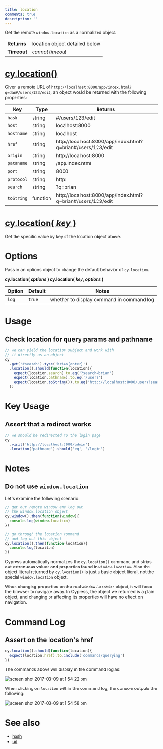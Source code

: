 ```yaml
---
title: location
comments: true
description: ''
---
```


Get the remote `window.location` as a normalized object.

| | |
|--- | --- |
| **Returns** | location object detailed below |
| **Timeout** | *cannot timeout* |

# [cy.location()](#usage)

Given a remote URL of `http://localhost:8000/app/index.html?q=dan#/users/123/edit`, an object would be returned with the following properties:

Key | Type | Returns
--- | --- | ----
`hash` | string | #/users/123/edit
`host` | string | localhost:8000
`hostname` | string | localhost
`href` | string | http://localhost:8000/app/index.html?q=brian#/users/123/edit
`origin` | string | http://localhost:8000
`pathname` | string | /app.index.html
`port` | string | 8000
`protocol` | string | http:
`search` | string | ?q=brian
`toString` | function | http://localhost:8000/app/index.html?q=brian#/users/123/edit

# [cy.location( *key* )](#key-usage)

Get the specific value by key of the location object above.

# Options

Pass in an options object to change the default behavior of `cy.location`.

**cy.location( *options* )**
**cy.location( *key*, *options* )**

Option | Default | Notes
--- | --- | ---
`log` | `true` | whether to display command in command log

# Usage

## Check location for query params and pathname

```javascript
// we can yield the location subject and work with
// it directly as an object
cy
  .get('#search').type('brian{enter}')
  .location().should(function(location){
    expect(location.search).to.eq('?search=brian')
    expect(location.pathname).to.eq('/users')
    expect(location.toString()).to.eq('http://localhost:8000/users?search=brian')
  })
```

# Key Usage

## Assert that a redirect works

```javascript
// we should be redirected to the login page
cy
  .visit('http://localhost:3000/admin')
  .location('pathname').should('eq', '/login')
```

# Notes

## Do not use `window.location`

Let's examine the following scenario:

```javascript
// get our remote window and log out
// the window.location object
cy.window().then(function(window){
  console.log(window.location)
})
```

```javascript
// go through the location command
// and log out this object
cy.location().then(function(location){
  console.log(location)
})
```

Cypress automatically normalizes the `cy.location()` command and strips out extrenuous values and properties found in `window.location`. Also the object literal returned by `cy.location()` is just a basic object literal, not the special `window.location` object.

When changing properties on the real `window.location` object, it will force the browser to navigate away. In Cypress, the object we returned is a plain object, and changing or affecting its properties will have no effect on navigation.

# Command Log

## Assert on the location's href

```javascript
cy.location().should(function(location){
  expect(location.href).to.include('commands/querying')
})
```

The commands above will display in the command log as:

![screen shot 2017-03-09 at 1 54 22 pm](https://cloud.githubusercontent.com/assets/1268976/23765705/0768366a-04d0-11e7-8936-beb7d546cbc7.png)

When clicking on `location` within the command log, the console outputs the following:

![screen shot 2017-03-09 at 1 54 58 pm](https://cloud.githubusercontent.com/assets/1268976/23765706/089375e0-04d0-11e7-8344-5872c6f270b2.png)

# See also

- [hash](https://on.cypress.io/api/hash)
- [url](https://on.cypress.io/api/url)
